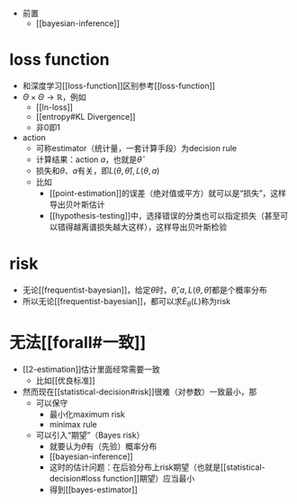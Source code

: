 - 前置
  - [[bayesian-inference]]
# loss function
- 和深度学习[[loss-function]]区别参考[[loss-function]]
- $\Theta \times \Theta \to \mathbb R$，例如
  - [[ln-loss]]
  - [[entropy#KL Divergence]]
  - 非0即1
- action
  - 可称estimator（统计量，一套计算手段）为decision rule
  - 计算结果：action $a$，也就是$\hat\theta$
  - 损失和$\theta$、$a$有关，即$L(\theta,\hat\theta),L(\theta,a)$
  - 比如
    - [[point-estimation]]的误差（绝对值或平方）就可以是“损失”，这样导出贝叶斯估计
    - [[hypothesis-testing]]中，选择错误的分类也可以指定损失（甚至可以错得越离谱损失越大这样），这样导出贝叶斯检验
# risk
- 无论[[frequentist-bayesian]]，给定$\theta$时，$\hat\theta,a,L(\theta,\hat\theta)$都是个概率分布
- 所以无论[[frequentist-bayesian]]，都可以求$E_\theta(L)$称为risk
# 无法[[forall#一致]]
- [[2-estimation]]估计里面经常需要一致
  - 比如[[优良标准]]
- 然而现在[[statistical-decision#risk]]很难（对参数）一致最小，那
  - 可以保守
    - 最小化maximum risk
    - minimax rule
  - 可以引入“期望”（Bayes risk）
    - 就要认为$\theta$有（先验）概率分布
    - [[bayesian-inference]]
    - 这时的估计问题：在后验分布上risk期望（也就是[[statistical-decision#loss function]]期望）应当最小
    - 得到[[bayes-estimator]]
